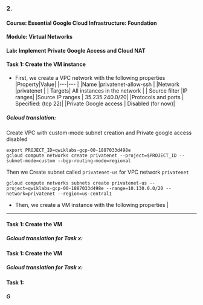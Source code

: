 ### 2. 
#### Course: Essential Google Cloud Infrastructure: Foundation
#### Module: Virtual Networks
#### Lab: Implement Private Google Access and Cloud NAT

#### Task 1: Create the VM instance

- First, we create a VPC network with the following properties
|Property|Value|
|---|--- |
|Name |privatenet-allow-ssh |
|Network |privatenet |
| Targets|	All instances in the network |
| Source filter	|IP ranges|
|Source IP ranges	 | 35.235.240.0/20|
|Protocols and ports | Specified: (tcp 22)|
|Private Google access | Disabled (for now)|

##### Gcloud translation:
Create VPC with custom-mode subnet creation and Private google access disabled

```
export PROJECT_ID=qwiklabs-gcp-00-1887033d498e
gcloud compute networks create privatenet --project=$PROJECT_ID --subnet-mode=custom --bgp-routing-mode=regional
```
Then we Create subnet called `privatenet-us` for VPC network `privatenet`
```
gcloud compute networks subnets create privatenet-us --project=qwiklabs-gcp-00-1887033d498e --range=10.130.0.0/20 --network=privatenet --region=us-central1
```

- Then, we create a VM instance with the following properties
|

****




#### Task 1: Create the VM

##### Gcloud translation for Task x:

#### Task 1: Create the VM 

##### Gcloud translation for Task x:

#### Task 1: 

##### G
